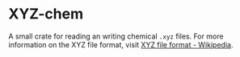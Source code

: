 # XYZ-chem

A small crate for reading an writing chemical `.xyz` files.
For more information on the XYZ file format, visit
[XYZ file format - Wikipedia](https://en.wikipedia.org/wiki/XYZ_file_format).
